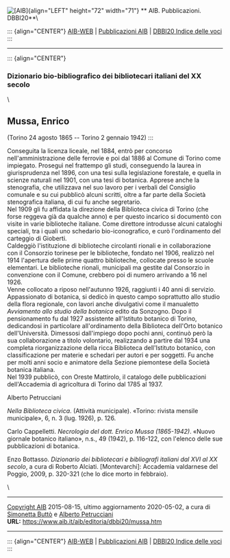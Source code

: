 ![\[AIB\]](/aib/wi/aibv72.gif){align="LEFT" height="72" width="71"}
** AIB. Pubblicazioni. DBBI20**\

::: {align="CENTER"}
[AIB-WEB](/) \| [Pubblicazioni AIB](/pubblicazioni/) \| [DBBI20 Indice
delle voci](dbbi20.htm)
:::

------------------------------------------------------------------------

::: {align="CENTER"}
### Dizionario bio-bibliografico dei bibliotecari italiani del XX secolo

\

## Mussa, Enrico

(Torino 24 agosto 1865 -- Torino 2 gennaio 1942)
:::

Conseguita la licenza liceale, nel 1884, entrò per concorso
nell\'amministrazione delle ferrovie e poi dal 1886 al Comune di Torino
come impiegato. Proseguì nel frattempo gli studi, conseguendo la laurea
in giurisprudenza nel 1896, con una tesi sulla legislazione forestale, e
quella in scienze naturali nel 1901, con una tesi di botanica. Apprese
anche la stenografia, che utilizzava nel suo lavoro per i verbali del
Consiglio comunale e su cui pubblicò alcuni scritti, oltre a far parte
della Società stenografica italiana, di cui fu anche segretario.\
Nel 1909 gli fu affidata la direzione della Biblioteca civica di Torino
(che forse reggeva già da qualche anno) e per questo incarico si
documentò con visite in varie biblioteche italiane. Come direttore
introdusse alcuni cataloghi speciali, tra i quali uno schedario
bio-iconografico, e curò l\'ordinamento del carteggio di Gioberti.\
Caldeggiò l\'istituzione di biblioteche circolanti rionali e in
collaborazione con il Consorzio torinese per le biblioteche, fondato nel
1906, realizzò nel 1914 l\'apertura delle prime quattro biblioteche,
collocate presso le scuole elementari. Le biblioteche rionali,
municipali ma gestite dal Consorzio in convenzione con il Comune,
crebbero poi di numero arrivando a 16 nel 1926.\
Venne collocato a riposo nell\'autunno 1926, raggiunti i 40 anni di
servizio.\
Appassionato di botanica, si dedicò in questo campo soprattutto allo
studio della flora regionale, con lavori anche divulgativi come il
manualetto *Avviamento allo studio della botanica* edito da Sonzogno.
Dopo il pensionamento fu dal 1927 assistente all\'Istituto botanico di
Torino, dedicandosi in particolare all\'ordinamento della Biblioteca
dell\'Orto botanico dell\'Università. Dimessosi dall\'impiego dopo pochi
anni, continuò però la sua collaborazione a titolo volontario,
realizzando a partire dal 1934 una completa riorganizzazione della ricca
Biblioteca dell\'Istituto botanico, con classificazione per materie e
schedari per autori e per soggetti. Fu anche per molti anni socio e
animatore della Sezione piemontese della Società botanica italiana.\
Nel 1939 pubblicò, con Oreste Mattirolo, il catalogo delle pubblicazioni
dell\'Accademia di agricoltura di Torino dal 1785 al 1937.

Alberto Petrucciani

*Nella Biblioteca civica*. (Attività municipale). «Torino: rivista
mensile municipale», 6, n. 3 (lug. 1926), p. 126.

Carlo Cappelletti. *Necrologia del dott. Enrico Mussa (1865-1942)*.
«Nuovo giornale botanico italiano», n.s., 49 (1942), p. 116-122, con
l\'elenco delle sue pubblicazioni di botanica.

Enzo Bottasso. *Dizionario dei bibliotecari e bibliografi italiani dal
XVI al XX secolo*, a cura di Roberto Alciati. \[Montevarchi\]: Accademia
valdarnese del Poggio, 2009, p. 320-321 (che lo dice morto in febbraio).

\

------------------------------------------------------------------------

[Copyright AIB](/su-questo-sito/dichiarazione-di-copyright-aib-web/)
2015-08-15, ultimo aggiornamento 2020-05-02, a cura di [Simonetta
Buttò](/aib/redazione3.htm) e [Alberto
Petrucciani](/su-questo-sito/redazione-aib-web/)\
**URL:** https://www.aib.it/aib/editoria/dbbi20/mussa.htm

------------------------------------------------------------------------

::: {align="CENTER"}
[AIB-WEB](/) \| [Pubblicazioni AIB](/pubblicazioni/) \| [DBBI20 Indice
delle voci](dbbi20.htm)
:::
